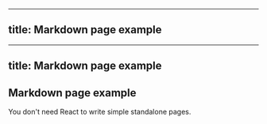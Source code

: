 <!--
SPDX-FileCopyrightText: 2022 - 2024 Ali Sajid Imami

SPDX-License-Identifier: MIT
-->

---

## title: Markdown page example
---
title: Markdown page example
---

## Markdown page example

You don't need React to write simple standalone pages.
